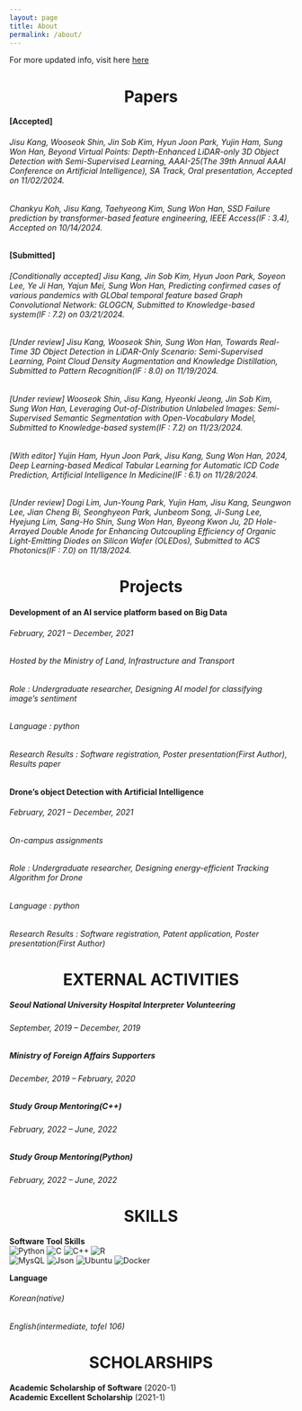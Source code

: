 ```yaml
---
layout: page
title: About
permalink: /about/
---
```

For more updated info, visit here <a href="https://www.linkedin.com/in/jisu-k-1b694831b">here</a> 

# <center>Papers</center>
**[Accepted]**

###### Jisu Kang, Wooseok Shin, Jin Sob Kim, Hyun Joon Park, Yujin Ham, Sung Won Han, Beyond Virtual Points: Depth-Enhanced LiDAR-only 3D Object Detection with Semi-Supervised Learning, AAAI-25(The 39th Annual AAAI Conference on Artificial Intelligence), SA Track, Oral presentation, Accepted on 11/02/2024.
###### Chankyu Koh, Jisu Kang, Taehyeong Kim, Sung Won Han, SSD Failure prediction by transformer-based feature engineering, IEEE Access(IF : 3.4), Accepted on 10/14/2024. 

**[Submitted]**

###### [Conditionally accepted] Jisu Kang, Jin Sob Kim, Hyun Joon Park, Soyeon Lee, Ye Ji Han, Yajun Mei, Sung Won Han, Predicting confirmed cases of various pandemics with GLObal temporal feature based Graph Convolutional Network: GLOGCN, Submitted to Knowledge-based system(IF : 7.2) on 03/21/2024. 
###### [Under review] Jisu Kang, Wooseok Shin, Sung Won Han, Towards Real-Time 3D Object Detection in LiDAR-Only Scenario: Semi-Supervised Learning, Point Cloud Density Augmentation and Knowledge Distillation, Submitted to Pattern Recognition(IF : 8.0) on 11/19/2024.
###### [Under review] Wooseok Shin, Jisu Kang, Hyeonki Jeong, Jin Sob Kim, Sung Won Han, Leveraging Out-of-Distribution Unlabeled Images: Semi-Supervised Semantic Segmentation with Open-Vocabulary Model, Submitted to Knowledge-based system(IF : 7.2) on 11/23/2024.
###### [With editor] Yujin Ham, Hyun Joon Park, Jisu Kang, Sung Won Han, 2024, Deep Learning-based Medical Tabular Learning for Automatic ICD Code Prediction, Artificial Intelligence In Medicine(IF : 6.1) on 11/28/2024.
###### [Under review] Dogi Lim, Jun-Young Park, Yujin Ham, Jisu Kang, Seungwon Lee, Jian Cheng Bi, Seonghyeon Park, Junbeom Song, Ji-Sung Lee, Hyejung Lim, Sang-Ho Shin, Sung Won Han, Byeong Kwon Ju, 2D Hole-Arrayed Double Anode for Enhancing Outcoupling Efficiency of Organic Light-Emitting Diodes on Silicon Wafer (OLEDos), Submitted to ACS Photonics(IF : 7.0) on 11/18/2024.

# <center>Projects</center>
#### Development of an AI service platform based on Big Data  
###### February, 2021 – December, 2021   
###### Hosted by the Ministry of Land, Infrastructure and Transport
######  Role : Undergraduate researcher, Designing AI model for classifying image’s sentiment
###### Language : python   
######  Research Results : Software registration, Poster presentation(First Author), Results paper

#### Drone’s object Detection with Artificial Intelligence    
###### February, 2021 – December, 2021
###### On-campus assignments 
######  Role : Undergraduate researcher, Designing energy-efficient Tracking Algorithm for Drone
###### Language : python  
###### Research Results : Software registration, Patent application, Poster presentation(First Author)


# <center> EXTERNAL ACTIVITIES</center>
##### Seoul National University Hospital Interpreter Volunteering
###### September, 2019 – December, 2019     

##### Ministry of Foreign Affairs Supporters
###### December, 2019 – February, 2020     

##### Study Group Mentoring(C++) 
###### February, 2022 – June, 2022    

##### Study Group Mentoring(Python)   
###### February, 2022 – June, 2022    



# <center> SKILLS </center>
**Software Tool Skills**    
![Python](https://img.shields.io/badge/python-3670A0?style=for-the-badge&logo=python&logoColor=ffdd54)
![C](https://img.shields.io/badge/c-%2300599C.svg?style=for-the-badge&logo=c&logoColor=white)
![C++](https://img.shields.io/badge/c++-%2300599C.svg?style=for-the-badge&logo=c%2B%2B&logoColor=white)
![R](https://img.shields.io/badge/r-%23276DC3.svg?style=for-the-badge&logo=r&logoColor=white)
<br>
![MysQL](https://img.shields.io/badge/MySQL-4479A1?style=flat-square&logo=MySQL&logoColor=white)
![Json](https://img.shields.io/badge/JSON-000000?style=flat-square&logo=json&logoColor=white)
![Ubuntu](https://img.shields.io/badge/Ubuntu-E95420?style=flat-square&logo=Ubuntu&logoColor=white)
![Docker](https://img.shields.io/badge/Docker-2496ED?style=flat-square&logo=Docker&logoColor=white)



**Language**    
######  Korean(native)    
######  English(intermediate, tofel 106)



# <center> SCHOLARSHIPS </center>    
**Academic Scholarship of Software** (2020-1)    
**Academic Excellent Scholarship** (2021-1)
